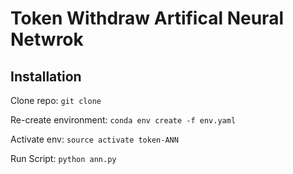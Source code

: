 # Token Withdraw Artifical Neural Netwrok

## Installation
Clone repo:
`git clone `

Re-create environment:
`conda env create -f env.yaml`

Activate env:
`source activate token-ANN`

Run Script:
`python ann.py`
